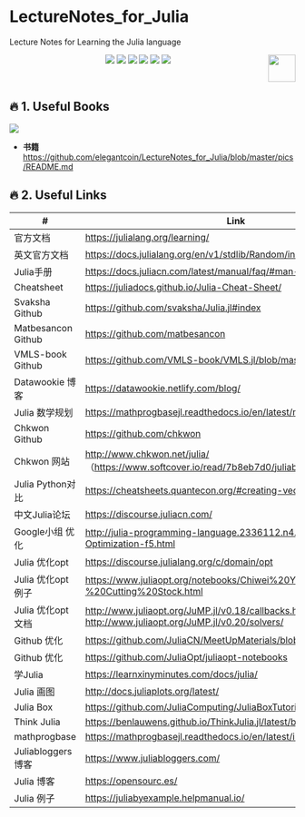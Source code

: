 # LectureNotes_for_Julia
Lecture Notes for Learning the Julia language

<p align="center">
    <a href="https://github.com/elegantcoin/LectureNotes_for_Julia"><img src="https://img.shields.io/badge/status-updating-brightgreen.svg"></a>
    <a href="https://github.com/python/cpython"><img src="https://img.shields.io/badge/Python-3.7-FF1493.svg"></a>
    <a href="https://github.com/elegantcoin/LectureNotes_for_Julia"><img src="https://img.shields.io/badge/platform-Windows%7CLinux%7CmacOS-660066.svg"></a>
    <a href="https://opensource.org/licenses/mit-license.php"><img src="https://badges.frapsoft.com/os/mit/mit.svg"></a>
    <a href="https://github.com/elegantcoin/LectureNotes_for_Julia/stargazers"><img src="https://img.shields.io/github/stars/elegantcoin/LectureNotes_for_Julia.svg?logo=github"></a>
    <a href="https://github.com/elegantcoin/LectureNotes_for_Julia/network/members"><img src="https://img.shields.io/github/forks/elegantcoin/LectureNotes_for_Julia.svg?color=blue&logo=github"></a>
    <a href="https://www.python.org/"><img src="https://upload.wikimedia.org/wikipedia/commons/c/c3/Python-logo-notext.svg" align="right" height="48" width="48" ></a>
</p>
<br />


## :fire: 1. Useful Books

![](https://github.com/elegantcoin/LectureNotes_for_Julia/blob/master/Book.png)
-  **书籍**  https://github.com/elegantcoin/LectureNotes_for_Julia/blob/master/pics/README.md

## :fire: 2. Useful Links
#|Link|
------|------
官方文档|	https://julialang.org/learning/
英文官方文档|	https://docs.julialang.org/en/v1/stdlib/Random/index.html 
Julia手册|	https://docs.juliacn.com/latest/manual/faq/#man-scripting-1
Cheatsheet|	https://juliadocs.github.io/Julia-Cheat-Sheet/
Svaksha Github|	https://github.com/svaksha/Julia.jl#index
Matbesancon Github|	https://github.com/matbesancon 
VMLS-book Github|	https://github.com/VMLS-book/VMLS.jl/blob/master/src/iris_data.jl
Datawookie 博客|	https://datawookie.netlify.com/blog/
Julia 数学规划|	https://mathprogbasejl.readthedocs.io/en/latest/mixintprog.html
Chkwon Github|	https://github.com/chkwon
Chkwon 网站|	http://www.chkwon.net/julia/   （https://www.softcover.io/read/7b8eb7d0/juliabook）
Julia Python对比	|https://cheatsheets.quantecon.org/#creating-vectors
中文Julia论坛|	https://discourse.juliacn.com/
Google小组 优化|	http://julia-programming-language.2336112.n4.nabble.com/Julia-Optimization-f5.html
Julia 优化opt|	https://discourse.julialang.org/c/domain/opt
Julia 优化opt 例子|	https://www.juliaopt.org/notebooks/Chiwei%20Yan%20-%20Cutting%20Stock.html
Julia 优化opt 文档|	http://www.juliaopt.org/JuMP.jl/v0.18/callbacks.html http://www.juliaopt.org/JuMP.jl/v0.20/solvers/ 	
Github 优化|	https://github.com/JuliaCN/MeetUpMaterials/blob/master/Beijing2018
Github 优化|	https://github.com/JuliaOpt/juliaopt-notebooks
学Julia|	https://learnxinyminutes.com/docs/julia/
Julia 画图|	http://docs.juliaplots.org/latest/
Julia Box|	https://github.com/JuliaComputing/JuliaBoxTutorials 
Think Julia	|https://benlauwens.github.io/ThinkJulia.jl/latest/book.html 
mathprogbase|https://mathprogbasejl.readthedocs.io/en/latest/index.html 	
Juliabloggers 博客	|https://www.juliabloggers.com/ 
Julia 博客	|https://opensourc.es/ 
Julia 例子|	https://juliabyexample.helpmanual.io/ 




